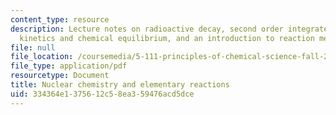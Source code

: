 ```yaml
---
content_type: resource
description: Lecture notes on radioactive decay, second order integrated rate laws,
  kinetics and chemical equilibrium, and an introduction to reaction mechanisms.
file: null
file_location: /coursemedia/5-111-principles-of-chemical-science-fall-2008/334364e1375612c58ea359476acd5dce_lecnotes32.pdf
file_type: application/pdf
resourcetype: Document
title: Nuclear chemistry and elementary reactions
uid: 334364e1-3756-12c5-8ea3-59476acd5dce
---
```

